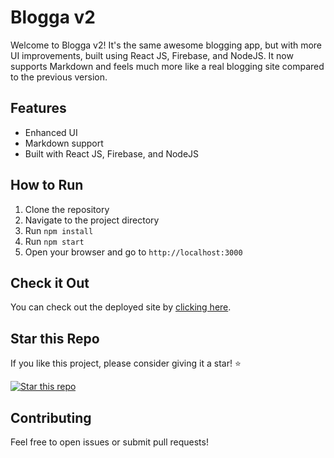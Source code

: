 # Blogga v2

Welcome to Blogga v2! It's the same awesome blogging app, but with more UI improvements, built using React JS, Firebase, and NodeJS. It now supports Markdown and feels much more like a real blogging site compared to the previous version.

## Features

- Enhanced UI
- Markdown support
- Built with React JS, Firebase, and NodeJS

## How to Run

1. Clone the repository
2. Navigate to the project directory
3. Run `npm install`
4. Run `npm start`
5. Open your browser and go to `http://localhost:3000`

## Check it Out

You can check out the deployed site by [clicking here](https://blog-v2-vjme.onrender.com).

## Star this Repo

If you like this project, please consider giving it a star! ⭐️

[![Star this repo](https://img.shields.io/github/stars/halleygz/blog-v2?style=social)](https://github.com/halleygz/blog-v2)

## Contributing

Feel free to open issues or submit pull requests!
